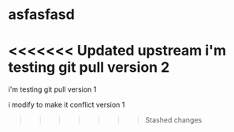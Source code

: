 # asfasfasd

<<<<<<< Updated upstream
i'm testing git pull version 2
=======
i'm testing git pull version 1

i modify to make it conflict version 1
>>>>>>> Stashed changes
